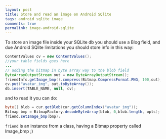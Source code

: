 ```yaml
---
layout: post
title: Store and read an image on Android SQlite
tags: android sqlite image
comments: true
permalink: image-android-sqlite
---
```


To store an image file inside your SQLite db you should use a Blog field, and due Android SQlite limitations you should store info in this way:

```java
ContentValues cv = new ContentValues();
//your table fields goes here
...
// adding the bitmap in byte array way to the blob field
ByteArrayOutputStream out = new ByteArrayOutputStream();
friendInfo.getImage_bmp().compress(Bitmap.CompressFormat.PNG, 100,out);
cv.put("avatar_img", out.toByteArray());
db.insert(TABLE_NAME, null, cv);
```


and to read it you can do:

```java
byte[] blob = cur.getBlob(cur.getColumnIndex("avatar_img"));
Bitmap bmp = BitmapFactory.decodeByteArray(blob, 0,blob.length, opts);
friend.setImage_bmp(bmp);
```

`friend` is an instance from a class, having a Bitmap property called Image_bmp ;)
